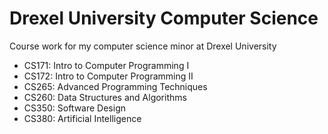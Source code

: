 # Drexel University Computer Science
Course work for my computer science minor at Drexel University

- CS171: Intro to Computer Programming I
- CS172: Intro to Computer Programming II
- CS265: Advanced Programming Techniques
- CS260: Data Structures and Algorithms
- CS350: Software Design
- CS380: Artificial Intelligence

